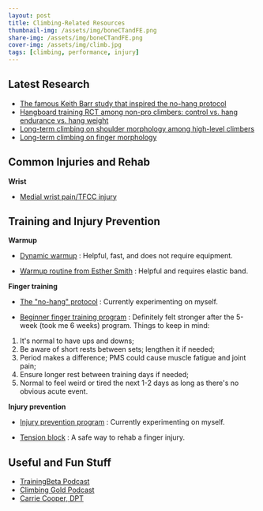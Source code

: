 ```yaml
---
layout: post
title: Climbing-Related Resources
thumbnail-img: /assets/img/boneCTandFE.png
share-img: /assets/img/boneCTandFE.png
cover-img: /assets/img/climb.jpg
tags: [climbing, performance, injury]
---
```


## Latest Research
- [The famous Keith Barr study that inspired the no-hang protocol](https://www.ncbi.nlm.nih.gov/pmc/articles/PMC5371618/)
- [Hangboard training RCT among non-pro climbers: control vs. hang endurance vs. hang weight](https://www.nature.com/articles/s41598-021-92898-2)
- [Long-term climbing on shoulder morphology among high-level climbers](https://www.sciencedirect.com/science/article/pii/S105827462100077X)
- [Long-term climbing on finger morphology](https://www.sciencedirect.com/science/article/pii/S1466853X21001528)

## Common Injuries and Rehab
**Wrist**
- [Medial wrist pain/TFCC injury](https://theclimbingdoctor.com/tfcc-injury-a-common-source-of-wrist-pain-in-climbers/)


## Training and Injury Prevention
**Warmup**
- [Dynamic warmup](https://www.youtube.com/watch?v=B86QxHCDiM0) : Helpful, fast, and does not require equipment.

- [Warmup routine from Esther Smith](https://www.youtube.com/watch?v=0-hs8b6vXOA) : Helpful and requires elastic band.

**Finger training**
- [The "no-hang" protocol](https://gripped.com/indoor-climbing/a-staggeringly-successful-new-hangboard-routine/) : Currently experimenting on myself.

- [Beginner finger training program](https://www.trainingbeta.com/beginner-finger-training-program/#:~:text=This%20program%20is%20for%20climbers,unique%20finger%20workouts%20every%20week) : Definitely felt stronger after the 5-week (took me 6 weeks) program. Things to keep in mind:
1. It's normal to have ups and downs;				
2. Be aware of short rests between sets; lengthen it if needed;				
3. Period makes a difference; PMS could cause muscle fatigue and joint pain;				
4. Ensure longer rest between training days if needed;				
5. Normal to feel weird or tired the next 1-2 days as long as there's no obvious acute event.		
		
**Injury prevention**
- [Injury prevention program](https://www.camp4humanperformance.com/blog-2/2021/12/16/c4hp-injury-prevention-program-ipp) : Currently experimenting on myself.

- [Tension block](https://www.youtube.com/watch?v=IUOm2IHylpA) : A safe way to rehab a finger injury.

## Useful and Fun Stuff
- [TrainingBeta Podcast](https://www.trainingbeta.com/trainingbeta-podcast/)
- [Climbing Gold Podcast](https://www.climbinggold.com/)
- [Carrie Cooper, DPT](https://www.carriecooperdpt.com/)